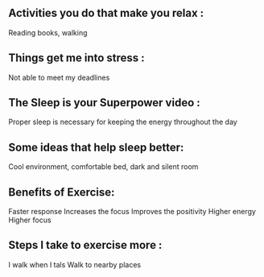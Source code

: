 ##  Activities you do that make you relax :
Reading books, walking 
## Things get me into stress :
Not able to meet my deadlines 
## The Sleep is your Superpower video :
Proper sleep is necessary for keeping the energy throughout the day
## Some ideas that help sleep better:
Cool environment, comfortable bed, dark and silent room 
## Benefits of Exercise:
Faster response
Increases the focus
Improves the positivity 
Higher energy 
Higher focus

## Steps I take to exercise more :
I walk when I tals 
Walk to nearby places 
